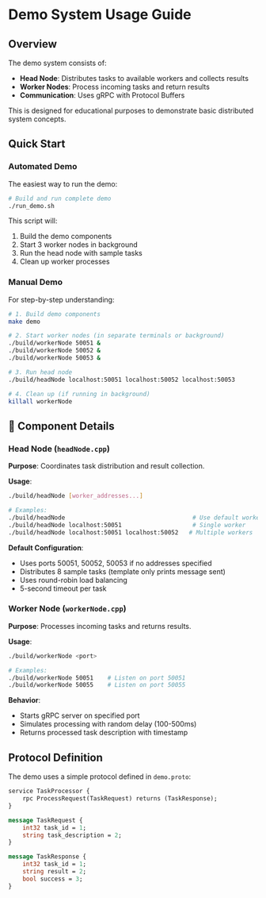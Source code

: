 # Demo System Usage Guide

## Overview

The demo system consists of:
- **Head Node**: Distributes tasks to available workers and collects results
- **Worker Nodes**: Process incoming tasks and return results  
- **Communication**: Uses gRPC with Protocol Buffers

This is designed for educational purposes to demonstrate basic distributed system concepts.

## Quick Start

### Automated Demo

The easiest way to run the demo:

```bash
# Build and run complete demo
./run_demo.sh
```

This script will:
1. Build the demo components
2. Start 3 worker nodes in background
3. Run the head node with sample tasks
4. Clean up worker processes

### Manual Demo

For step-by-step understanding:

```bash
# 1. Build demo components
make demo

# 2. Start worker nodes (in separate terminals or background)
./build/workerNode 50051 &
./build/workerNode 50052 &  
./build/workerNode 50053 &

# 3. Run head node
./build/headNode localhost:50051 localhost:50052 localhost:50053

# 4. Clean up (if running in background)
killall workerNode
```

## 🔧 Component Details

### Head Node (`headNode.cpp`)

**Purpose**: Coordinates task distribution and result collection.

**Usage**:
```bash
./build/headNode [worker_addresses...]

# Examples:
./build/headNode                                    # Use default workers
./build/headNode localhost:50051                    # Single worker
./build/headNode localhost:50051 localhost:50052   # Multiple workers
```

**Default Configuration**:
- Uses ports 50051, 50052, 50053 if no addresses specified
- Distributes 8 sample tasks (template only prints message sent)
- Uses round-robin load balancing
- 5-second timeout per task

### Worker Node (`workerNode.cpp`)

**Purpose**: Processes incoming tasks and returns results.

**Usage**:
```bash
./build/workerNode <port>

# Examples:
./build/workerNode 50051    # Listen on port 50051
./build/workerNode 50055    # Listen on port 50055
```

**Behavior**:
- Starts gRPC server on specified port
- Simulates processing with random delay (100-500ms)
- Returns processed task description with timestamp

## Protocol Definition

The demo uses a simple protocol defined in `demo.proto`:

```protobuf
service TaskProcessor {
    rpc ProcessRequest(TaskRequest) returns (TaskResponse);
}

message TaskRequest {
    int32 task_id = 1;
    string task_description = 2;
}

message TaskResponse {
    int32 task_id = 1;
    string result = 2;
    bool success = 3;
}
```